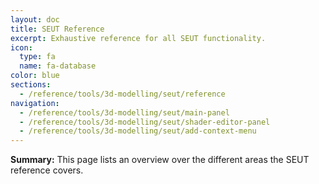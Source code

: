 ```yaml
---
layout: doc
title: SEUT Reference
excerpt: Exhaustive reference for all SEUT functionality.
icon:
  type: fa
  name: fa-database
color: blue
sections:
  - /reference/tools/3d-modelling/seut/reference
navigation:
  - /reference/tools/3d-modelling/seut/main-panel
  - /reference/tools/3d-modelling/seut/shader-editor-panel
  - /reference/tools/3d-modelling/seut/add-context-menu
---
```


**Summary:** This page lists an overview over the different areas the SEUT reference covers.